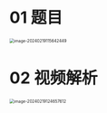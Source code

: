 # 01 题目

<img src="https://cvp.oss-cn-shanghai.aliyuncs.com/picgo/202402191156528.png" alt="image-20240219115642449" style="zoom:50%;" />

# 02 视频解析

<img src="https://cvp.oss-cn-shanghai.aliyuncs.com/picgo/202402191246691.png" alt="image-20240219124657612" style="zoom:50%;" />